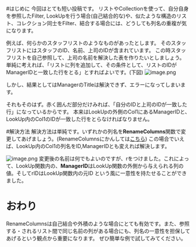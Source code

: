 #はじめに
今回はとても短い投稿です。
リストやCollectionを使って、自分自身を参照したFilter, LookUpを行う場合(自己結合的な)や、似たような構造のリスト、コレクション同士をFilter、結合する場合には、どうしても列名の重複が気になります。

例えば、何らかのスタッフリストのようなものがあったとします。
そのスタッフリストにはスタッフのID、名前、上司のIDが含まれています。
この時スタッフリストを自己参照して、上司の名前を解決した表を作りたいとしましょう。
単純に考えれば、「リストに列を追加して、その条件として、リストのIDがManagerIDと一致した行をとる」とすればよいです。(下図)
![image.png](https://qiita-image-store.s3.ap-northeast-1.amazonaws.com/0/202779/f33b2790-5d63-2386-0abd-ae7272791719.png)

しかし、結果としてはManagerのTitleは解決できず、エラーになってしまいます。

それもそのはず。赤く囲んだ部分だけみれば、「自分のIDと上司のIDが一致した行」になっているからです。
本来はLookUpの外側のCol1にあるManagerIDと、LookUp内のCol1のIDが一致した行をとらなければなりません。

#解決方法
解決方法は単純です。いずれかの列名を**RenameColumns**関数で変更してあげましょう。(RenameColumnsにかんしては[こちら](https://docs.microsoft.com/en-us/powerapps/maker/canvas-apps/functions/function-table-shaping))
この場合でいえば、LookUp内のCol1の列名をID,ManagerIDとも変えれば解決します。

![image.png](https://qiita-image-store.s3.ap-northeast-1.amazonaws.com/0/202779/6e455da4-d315-a7e1-9e71-d48b3bcdc55e.png)
変更後の名前は何でもよいのですが、rをつけました。これによって、LookUp関数内の、**ManagerID**はLookUp関数の外側から与えられる列の値。そしてrIDはLookUp関数内の元ID という風に一意性を持たせることができました。

# おわり
RenameColumnsは自己結合や外積のような場合にとても有効です。また、参照する・されるリスト間で同じ名前の列がある場合にも、列名の一意性を担保してあげるという観点から重要になります。
ぜひ簡単な例で試してみてください。
